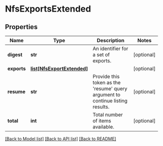 # NfsExportsExtended

## Properties
Name | Type | Description | Notes
------------ | ------------- | ------------- | -------------
**digest** | **str** | An identifier for a set of exports. | [optional] 
**exports** | [**list[NfsExportExtended]**](NfsExportExtended.md) |  | [optional] 
**resume** | **str** | Provide this token as the &#39;resume&#39; query argument to continue listing results. | [optional] 
**total** | **int** | Total number of items available. | [optional] 

[[Back to Model list]](../README.md#documentation-for-models) [[Back to API list]](../README.md#documentation-for-api-endpoints) [[Back to README]](../README.md)


